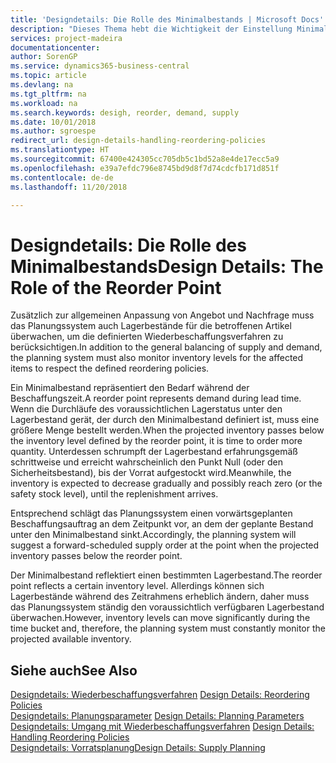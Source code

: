 ```yaml
---
title: 'Designdetails: Die Rolle des Minimalbestands | Microsoft Docs'
description: "Dieses Thema hebt die Wichtigkeit der Einstellung Minimalbed hervor, damit Sie wissen, wann Sie den Bestand erneuern müssen."
services: project-madeira
documentationcenter: 
author: SorenGP
ms.service: dynamics365-business-central
ms.topic: article
ms.devlang: na
ms.tgt_pltfrm: na
ms.workload: na
ms.search.keywords: desigh, reorder, demand, supply
ms.date: 10/01/2018
ms.author: sgroespe
redirect_url: design-details-handling-reordering-policies
ms.translationtype: HT
ms.sourcegitcommit: 67400e424305cc705db5c1bd52a8e4de17ecc5a9
ms.openlocfilehash: e39a7efdc796e8745bd9d8f7d74cdcfb171d851f
ms.contentlocale: de-de
ms.lasthandoff: 11/20/2018

---
```

# <a name="design-details-the-role-of-the-reorder-point"></a><span data-ttu-id="84d99-103">Designdetails: Die Rolle des Minimalbestands</span><span class="sxs-lookup"><span data-stu-id="84d99-103">Design Details: The Role of the Reorder Point</span></span>
<span data-ttu-id="84d99-104">Zusätzlich zur allgemeinen Anpassung von Angebot und Nachfrage muss das Planungssystem auch Lagerbestände für die betroffenen Artikel überwachen, um die definierten Wiederbeschaffungsverfahren zu berücksichtigen.</span><span class="sxs-lookup"><span data-stu-id="84d99-104">In addition to the general balancing of supply and demand, the planning system must also monitor inventory levels for the affected items to respect the defined reordering policies.</span></span>  

<span data-ttu-id="84d99-105">Ein Minimalbestand repräsentiert den Bedarf während der Beschaffungszeit.</span><span class="sxs-lookup"><span data-stu-id="84d99-105">A reorder point represents demand during lead time.</span></span> <span data-ttu-id="84d99-106">Wenn die Durchläufe des voraussichtlichen Lagerstatus unter den Lagerbestand gerät, der durch den Minimalbestand definiert ist, muss eine größere Menge bestellt werden.</span><span class="sxs-lookup"><span data-stu-id="84d99-106">When the projected inventory passes below the inventory level defined by the reorder point, it is time to order more quantity.</span></span> <span data-ttu-id="84d99-107">Unterdessen schrumpft der Lagerbestand erfahrungsgemäß schrittweise und erreicht wahrscheinlich den Punkt Null (oder den Sicherheitsbestand), bis der Vorrat aufgestockt wird.</span><span class="sxs-lookup"><span data-stu-id="84d99-107">Meanwhile, the inventory is expected to decrease gradually and possibly reach zero (or the safety stock level), until the replenishment arrives.</span></span>  

<span data-ttu-id="84d99-108">Entsprechend schlägt das Planungssystem einen vorwärtsgeplanten Beschaffungsauftrag an dem Zeitpunkt vor, an dem der geplante Bestand unter den Minimalbestand sinkt.</span><span class="sxs-lookup"><span data-stu-id="84d99-108">Accordingly, the planning system will suggest a forward-scheduled supply order at the point when the projected inventory passes below the reorder point.</span></span>  

<span data-ttu-id="84d99-109">Der Minimalbestand reflektiert einen bestimmten Lagerbestand.</span><span class="sxs-lookup"><span data-stu-id="84d99-109">The reorder point reflects a certain inventory level.</span></span> <span data-ttu-id="84d99-110">Allerdings können sich Lagerbestände während des Zeitrahmens erheblich ändern, daher muss das Planungssystem ständig den voraussichtlich verfügbaren Lagerbestand überwachen.</span><span class="sxs-lookup"><span data-stu-id="84d99-110">However, inventory levels can move significantly during the time bucket and, therefore, the planning system must constantly monitor the projected available inventory.</span></span>  

## <a name="see-also"></a><span data-ttu-id="84d99-111">Siehe auch</span><span class="sxs-lookup"><span data-stu-id="84d99-111">See Also</span></span>  
<span data-ttu-id="84d99-112">[Designdetails: Wiederbeschaffungsverfahren](design-details-reordering-policies.md) </span><span class="sxs-lookup"><span data-stu-id="84d99-112">[Design Details: Reordering Policies](design-details-reordering-policies.md) </span></span>  
<span data-ttu-id="84d99-113">[Designdetails: Planungsparameter](design-details-planning-parameters.md) </span><span class="sxs-lookup"><span data-stu-id="84d99-113">[Design Details: Planning Parameters](design-details-planning-parameters.md) </span></span>  
<span data-ttu-id="84d99-114">[Designdetails: Umgang mit Wiederbeschaffungsverfahren](design-details-handling-reordering-policies.md) </span><span class="sxs-lookup"><span data-stu-id="84d99-114">[Design Details: Handling Reordering Policies](design-details-handling-reordering-policies.md) </span></span>  
[<span data-ttu-id="84d99-115">Designdetails: Vorratsplanung</span><span class="sxs-lookup"><span data-stu-id="84d99-115">Design Details: Supply Planning</span></span>](design-details-supply-planning.md)

